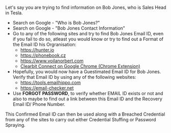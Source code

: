 Let's say you are trying to find information on Bob Jones, who is Sales Head in Tesla.

- Search on Google - "Who is Bob Jones?"
- Search on Google - "Bob Jones Contact Information"
- Go to any of the following sites and try to find Bob Jones Email ID, even if you fail to do so, atleast you would know or try to find out a Format of the Email ID his Orgranisation:
	- https://hunter.io
	- https://phonebook.cz
	- https://www.voilanorbert.com
	- [Clearbit Connect on Google Chrome (Chrome Extension)](https://chrome.google.com/webstore/detail/clearbit-connect-supercha/pmnhcgfcafcnkbengdcanjablaabjplo?hl=en)
- Hopefully, you would now have a Guestimated Email ID for Bob Jones. Verify that Email ID by using any of the following websites:
	- https://tools.emailhippo.com
	- https://email-checker.net
- Use **FORGOT PASSWORD**, to verify whether EMAIL ID exists or not and also to maybe to find out a link between this Email ID and the Recovery Email ID/ Phone Number.

This Confirmed Email ID can then be used along with a Breached Credential from any of the sites to carry out either Credential Stuffing or Password Spraying. 

